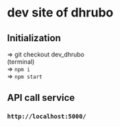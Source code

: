 # dev site of dhrubo


## Initialization
 => git checkout dev_dhrubo \
 (terminal) \
 => `npm i` \
 => `npm start` 
 
 ## API call service
 
 ### `http://localhost:5000/`
 

    
 
